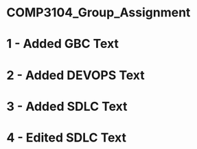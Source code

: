 # COMP3104_Group_Assignment
# 1 - Added GBC Text
# 2 - Added DEVOPS Text 
# 3 - Added SDLC Text 
# 4 - Edited SDLC Text 

